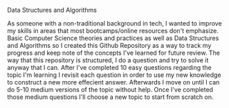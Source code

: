 Data Structures and Algorithms

As someone with a non-traditional background in tech, I wanted to improve my skills in areas that most bootcamps/online resources don't emphasize. Basic Computer Science theories and practices as well as Data Structures and Algorithms so I created this Github Repository as a way to track my progress and keep note of the concepts I've learned for future review. The way that this repository is structured, I do a question and try to solve it anyway that I can. After I've completed 10 easy questions regarding the topic I'm learning I revisit each question in order to use my new knowledge to construct a new more effecient answer. Afterwards I move on until I can do 5-10 medium versions of the topic without help. Once I've completed those medium questions I'll choose a new topic to start from scratch on.
